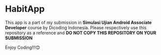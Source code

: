 # HabitApp
 
This app is a part of my submission in **Simulasi Ujian Android Associate Developer** course by Dicoding Indonesia. Please respectively use this repository as a reference and **DO NOT COPY THIS REPOSITORY ON YOUR SUBMISSION**

Enjoy Coding!!!😊
